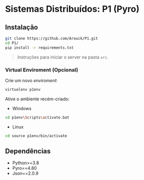# Sistemas Distribuídos: P1 (Pyro)

## Instalação

```bash
git clone https://github.com/Arouck/P1.git
cd P1/
pip install -r requirements.txt
```

> Instruções para iniciar o server na pasta `src`.

### Virtual Enviroment (Opcional)

Crie um novo *enviroment*:

```bash
virtualenv p1env
```

Ative o ambiente recém-criado:

* Windows

```bash
cd p1env\Scripts\activate.bat
```

* Linux

```bash
cd source p1env/bin/activate
```

## Dependências

* Python>=3.8
* Pyro==4.80
* Json==2.0.9
